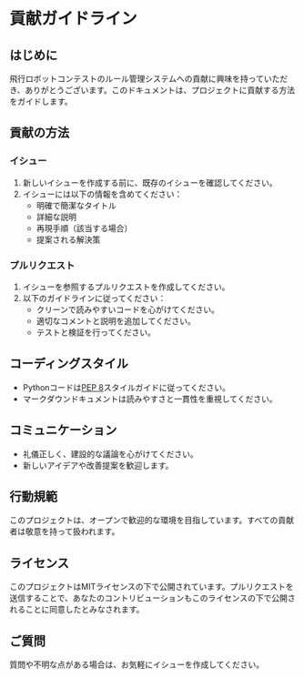 # 貢献ガイドライン

## はじめに

飛行ロボットコンテストのルール管理システムへの貢献に興味を持っていただき、ありがとうございます。このドキュメントは、プロジェクトに貢献する方法をガイドします。

## 貢献の方法

### イシュー

1. 新しいイシューを作成する前に、既存のイシューを確認してください。
2. イシューには以下の情報を含めてください：
   - 明確で簡潔なタイトル
   - 詳細な説明
   - 再現手順（該当する場合）
   - 提案される解決策

### プルリクエスト

1. イシューを参照するプルリクエストを作成してください。
2. 以下のガイドラインに従ってください：
   - クリーンで読みやすいコードを心がけてください。
   - 適切なコメントと説明を追加してください。
   - テストと検証を行ってください。

## コーディングスタイル

- Pythonコードは[PEP 8](https://peps.python.org/pep-0008/)スタイルガイドに従ってください。
- マークダウンドキュメントは読みやすさと一貫性を重視してください。

## コミュニケーション

- 礼儀正しく、建設的な議論を心がけてください。
- 新しいアイデアや改善提案を歓迎します。

## 行動規範

このプロジェクトは、オープンで歓迎的な環境を目指しています。すべての貢献者は敬意を持って扱われます。

## ライセンス

このプロジェクトはMITライセンスの下で公開されています。プルリクエストを送信することで、あなたのコントリビューションもこのライセンスの下で公開されることに同意したとみなされます。

## ご質問

質問や不明な点がある場合は、お気軽にイシューを作成してください。